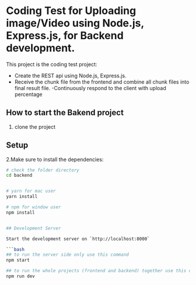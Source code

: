 # Coding Test for Uploading image/Video using Node.js, Express.js, for Backend development.

This project is the coding test project:

- Create the REST api using Node.js, Express.js.
- Receive the chunk file from the frontend and combine all chunk files into final result file.
  -Continuously respond to the client with upload percentage

## How to start the Bakend project

1. clone the project

## Setup

2.Make sure to install the dependencies:

````bash
# check the folder directory
cd backend


# yarn for mac user
yarn install

# npm for window user
npm install


## Development Server

Start the development server on `http://localhost:8000`

```bash
## to run the server side only use this command
npm start 

## to run the whole projects (frontend and backend) together use this command
npm run dev
````
